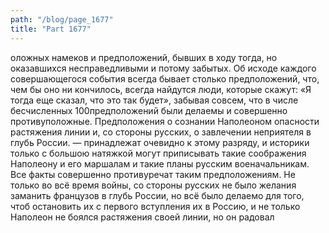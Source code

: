 ```yaml
---
path: "/blog/page_1677"
title: "Part 1677"
---
```


оложных намеков и предположений, бывших в ходу тогда, но оказавшихся несправедливыми и потому забытых. Об исходе каждого совершающегося события всегда бывает столько предположений, что, чем бы оно ни кончилось, всегда найдутся люди, которые скажут: «Я тогда еще сказал, что это так будет», забывая совсем, что в числе бесчисленных 100предположений были делаемы и совершенно противуположные.
Предположения о сознании Наполеоном опасности растяжения линии и, со стороны русских, о завлечении неприятеля в глубь России. — принадлежат очевидно к этому разряду, и историки только с большою натяжкой могут приписывать такие соображения Наполеону и его маршалам и такие планы русским военачальникам. Все факты совершенно противуречат таким предположениям. Не только во всё время войны, со стороны русских не было желания заманить французов в глубь России, но всё было делаемо для того, чтоб остановить их с первого вступления их в Россию, и не только Наполеон не боялся растяжения своей линии, но он радовал
